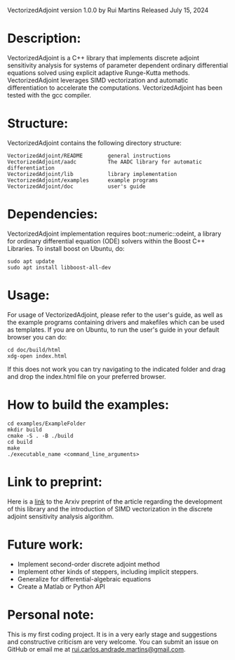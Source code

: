 VectorizedAdjoint version 1.0.0
by Rui Martins
Released July 15, 2024

Description:
============================================================
VectorizedAdjoint is a C++ library that implements discrete adjoint sensitivity analysis for systems of parameter dependent ordinary differential equations solved using explicit adaptive Runge-Kutta methods. 
VectorizedAdjoint leverages SIMD vectorization and automatic differentiation to accelerate the computations.
VectorizedAdjoint has been tested with the gcc compiler.

Structure:
============================================================
VectorizedAdjoint contains the following directory structure:

    VectorizedAdjoint/README        general instructions
    VectorizedAdjoint/aadc          The AADC library for automatic differentiation
    VectorizedAdjoint/lib           library implementation
    VectorizedAdjoint/examples      example programs
    VectorizedAdjoint/doc           user's guide

Dependencies:
============================================================
VectorizedAdjoint implementation requires boot::numeric::odeint, a library for ordinary differential equation (ODE) solvers within the Boost C++ Libraries. To install boost on Ubuntu, do:

    sudo apt update
    sudo apt install libboost-all-dev

Usage:
============================================================
For usage of VectorizedAdjoint, please refer to the user's guide, as well as the example programs containing drivers and makefiles which can be used as templates. If you are on Ubuntu, to run the user's guide in your default browser you can do: 

    cd doc/build/html
    xdg-open index.html
If this does not work you can try navigating to the indicated folder and drag and drop the index.html file on your preferred browser.


How to build the examples:
============================================================
    cd examples/ExampleFolder
    mkdir build
    cmake -S . -B ./build
    cd build
    make
    ./executable_name <command_line_arguments>

Link to preprint:
============================================================
Here is a [link](https://arxiv.org/abs/2410.01911) to the Arxiv preprint of the article regarding the development of this library and the introduction of SIMD vectorization in the discrete adjoint sensitivity analysis algorithm. 

Future work:
============================================================
* Implement second-order discrete adjoint method 
* Implement other kinds of steppers, including implicit steppers.
* Generalize for differential-algebraic equations
* Create a Matlab or Python API

Personal note:
============================================================
This is my first coding project. It is in a very early stage and suggestions and constructive criticism are very welcome. You can submit an issue on GitHub or email me at [rui.carlos.andrade.martins@gmail.com](mailto:rui.carlos.andrade.martins@gmail.com).
